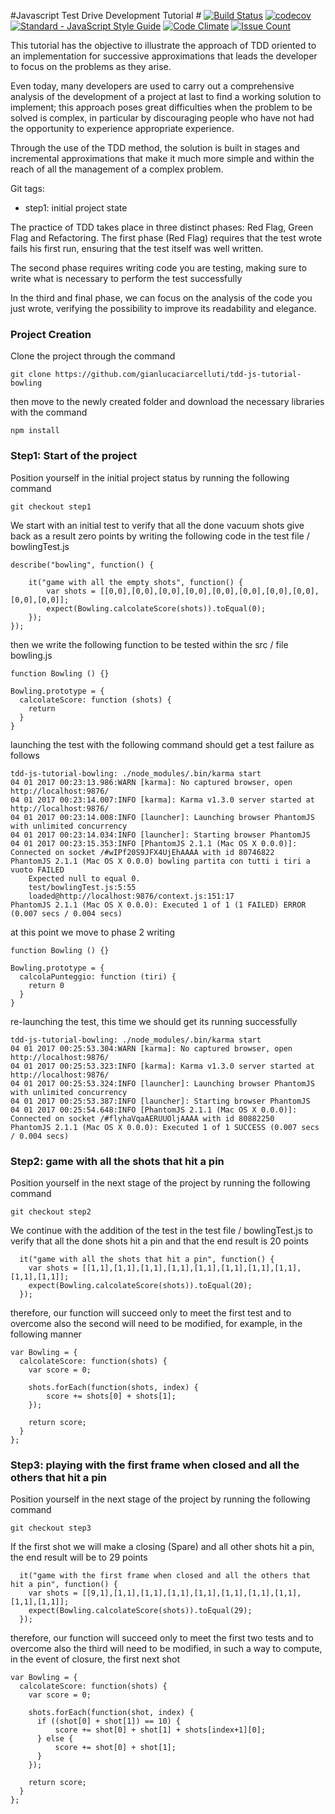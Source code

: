 #Javascript Test Drive Development Tutorial #
[![Build Status](https://travis-ci.org/gianlucaciarcelluti/tdd-js-tutorial-bowling.svg?branch=master)](https://travis-ci.org/gianlucaciarcelluti/tdd-js-tutorial-bowling)
[![codecov](https://codecov.io/gh/gianlucaciarcelluti/tdd-js-tutorial-bowling/branch/master/graph/badge.svg)](https://codecov.io/gh/gianlucaciarcelluti/tdd-js-tutorial-bowling)
[![Standard - JavaScript Style Guide](https://img.shields.io/badge/code%20style-standard-brightgreen.svg)](http://standardjs.com/)
[![Code Climate](https://codeclimate.com/github/gianlucaciarcelluti/tdd-js-tutorial-bowling/badges/gpa.svg)](https://codeclimate.com/github/gianlucaciarcelluti/tdd-js-tutorial-bowling)
[![Issue Count](https://codeclimate.com/github/gianlucaciarcelluti/tdd-js-tutorial-bowling/badges/issue_count.svg)](https://codeclimate.com/github/gianlucaciarcelluti/tdd-js-tutorial-bowling)


This tutorial has the objective to illustrate the approach of TDD oriented to an implementation for successive approximations that leads the developer to focus on the problems as they arise.

Even today, many developers are used to carry out a comprehensive analysis of the development of a project at last to find a working solution to implement; this approach poses great difficulties when the problem to be solved is complex, in particular by discouraging people who have not had the opportunity to experience appropriate experience.

Through the use of the TDD method, the solution is built in stages and incremental approximations that make it much more simple and within the reach of all the management of a complex problem.

Git tags:

- step1: initial project state

The practice of TDD takes place in three distinct phases: Red Flag, Green Flag and Refactoring.
The first phase (Red Flag) requires that the test wrote fails his first run, ensuring that the test itself was well written.

The second phase requires writing code you are testing, making sure to write what is necessary to perform the test successfully

In the third and final phase, we can focus on the analysis of the code you just wrote, verifying the possibility to improve its readability and elegance.

### Project Creation
Clone the project through the command
```
git clone https://github.com/gianlucaciarcelluti/tdd-js-tutorial-bowling
```
then move to the newly created folder and download the necessary libraries with the command
```
npm install
```

### Step1: Start of the project
Position yourself in the initial project status by running the following command
```
git checkout step1
```
We start with an initial test to verify that all the done vacuum shots give back as a result zero points by writing the following code in the test file / bowlingTest.js
```
describe("bowling", function() {

    it("game with all the empty shots", function() {
        var shots = [[0,0],[0,0],[0,0],[0,0],[0,0],[0,0],[0,0],[0,0],[0,0],[0,0]];        
        expect(Bowling.calcolateScore(shots)).toEqual(0);
    });    
});
```
then we write the following function to be tested within the src / file bowling.js
```
function Bowling () {}

Bowling.prototype = {
  calcolateScore: function (shots) {
    return
  }
}
```
launching the test with the following command should get a test failure as follows
```
tdd-js-tutorial-bowling: ./node_modules/.bin/karma start
04 01 2017 00:23:13.986:WARN [karma]: No captured browser, open http://localhost:9876/
04 01 2017 00:23:14.007:INFO [karma]: Karma v1.3.0 server started at http://localhost:9876/
04 01 2017 00:23:14.008:INFO [launcher]: Launching browser PhantomJS with unlimited concurrency
04 01 2017 00:23:14.034:INFO [launcher]: Starting browser PhantomJS
04 01 2017 00:23:15.353:INFO [PhantomJS 2.1.1 (Mac OS X 0.0.0)]: Connected on socket /#wIPf20S9JFX4UjEhAAAA with id 80746822
PhantomJS 2.1.1 (Mac OS X 0.0.0) bowling partita con tutti i tiri a vuoto FAILED
	Expected null to equal 0.
	test/bowlingTest.js:5:55
	loaded@http://localhost:9876/context.js:151:17
PhantomJS 2.1.1 (Mac OS X 0.0.0): Executed 1 of 1 (1 FAILED) ERROR (0.007 secs / 0.004 secs)
```
at this point we move to phase 2 writing
```
function Bowling () {}

Bowling.prototype = {
  calcolaPunteggio: function (tiri) {
    return 0
  }
}
```
re-launching the test, this time we should get its running successfully
```
tdd-js-tutorial-bowling: ./node_modules/.bin/karma start
04 01 2017 00:25:53.304:WARN [karma]: No captured browser, open http://localhost:9876/
04 01 2017 00:25:53.323:INFO [karma]: Karma v1.3.0 server started at http://localhost:9876/
04 01 2017 00:25:53.324:INFO [launcher]: Launching browser PhantomJS with unlimited concurrency
04 01 2017 00:25:53.387:INFO [launcher]: Starting browser PhantomJS
04 01 2017 00:25:54.648:INFO [PhantomJS 2.1.1 (Mac OS X 0.0.0)]: Connected on socket /#flyhaVqaAERUUOljAAAA with id 80882250
PhantomJS 2.1.1 (Mac OS X 0.0.0): Executed 1 of 1 SUCCESS (0.007 secs / 0.004 secs)
```

### Step2: game with all the shots that hit a pin
Position yourself in the next stage of the project by running the following command
```
git checkout step2
```
We continue with the addition of the test in the test file / bowlingTest.js to verify that all the done shots hit a pin and that the end result is 20 points
```
  it("game with all the shots that hit a pin", function() {
    var shots = [[1,1],[1,1],[1,1],[1,1],[1,1],[1,1],[1,1],[1,1],[1,1],[1,1]];
    expect(Bowling.calcolateScore(shots)).toEqual(20);
  });
```
therefore, our function will succeed only to meet the first test and to overcome also the second will need to be modified, for example, in the following manner
```
var Bowling = {
  calcolateScore: function(shots) {
    var score = 0;
        
    shots.forEach(function(shots, index) {
        score += shots[0] + shots[1];
    });

    return score; 
  }
};
```

### Step3: playing with the first frame when closed and all the others that hit a pin
Position yourself in the next stage of the project by running the following command
```
git checkout step3
```
If the first shot we will make a closing (Spare) and all other shots hit a pin, the end result will be to 29 points
```
  it("game with the first frame when closed and all the others that hit a pin", function() {
    var shots = [[9,1],[1,1],[1,1],[1,1],[1,1],[1,1],[1,1],[1,1],[1,1],[1,1]];
    expect(Bowling.calcolateScore(shots)).toEqual(29);
  });
```
therefore, our function will succeed only to meet the first two tests and to overcome also the third will need to be modified, in such a way to compute, in the event of closure, the first next shot
```
var Bowling = {
  calcolateScore: function(shots) {
    var score = 0;

    shots.forEach(function(shot, index) {
      if ((shot[0] + shot[1]) == 10) {
          score += shot[0] + shot[1] + shots[index+1][0];
      } else {
          score += shot[0] + shot[1];
      }
    });
    
    return score; 
  }
};
```
